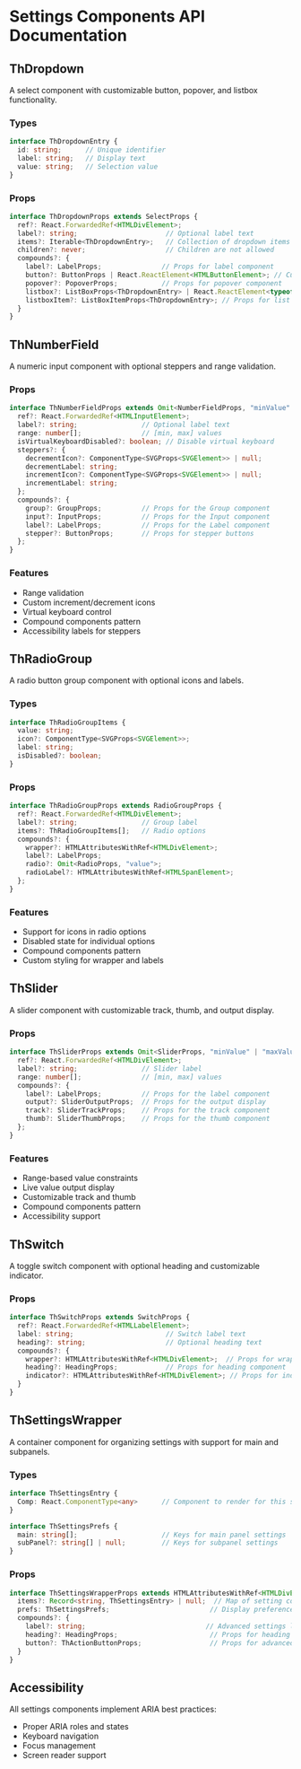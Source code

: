# Settings Components API Documentation

## ThDropdown

A select component with customizable button, popover, and listbox functionality.

### Types

```typescript
interface ThDropdownEntry {
  id: string;      // Unique identifier
  label: string;   // Display text
  value: string;   // Selection value
}
```

### Props

```typescript
interface ThDropdownProps extends SelectProps {
  ref?: React.ForwardedRef<HTMLDivElement>;
  label?: string;                      // Optional label text
  items?: Iterable<ThDropdownEntry>;   // Collection of dropdown items
  children?: never;                    // Children are not allowed
  compounds?: {
    label?: LabelProps;               // Props for label component
    button?: ButtonProps | React.ReactElement<HTMLButtonElement>; // Custom button
    popover?: PopoverProps;           // Props for popover component
    listbox?: ListBoxProps<ThDropdownEntry> | React.ReactElement<typeof ListBox | HTMLDivElement>;
    listboxItem?: ListBoxItemProps<ThDropdownEntry>; // Props for list items
  }
}
```

## ThNumberField

A numeric input component with optional steppers and range validation.

### Props

```typescript
interface ThNumberFieldProps extends Omit<NumberFieldProps, "minValue" | "maxValue" | "decrementAriaLabel" | "incrementAriaLabel"> {
  ref?: React.ForwardedRef<HTMLInputElement>;
  label?: string;                // Optional label text
  range: number[];               // [min, max] values
  isVirtualKeyboardDisabled?: boolean; // Disable virtual keyboard
  steppers?: {
    decrementIcon?: ComponentType<SVGProps<SVGElement>> | null;
    decrementLabel: string;
    incrementIcon?: ComponentType<SVGProps<SVGElement>> | null;
    incrementLabel: string;
  };
  compounds?: {
    group?: GroupProps;          // Props for the Group component
    input?: InputProps;          // Props for the Input component
    label?: LabelProps;          // Props for the Label component
    stepper?: ButtonProps;       // Props for stepper buttons
  };
}
```

### Features

- Range validation
- Custom increment/decrement icons
- Virtual keyboard control
- Compound components pattern
- Accessibility labels for steppers

## ThRadioGroup

A radio button group component with optional icons and labels.

### Types

```typescript
interface ThRadioGroupItems {
  value: string;
  icon?: ComponentType<SVGProps<SVGElement>>;
  label: string;
  isDisabled?: boolean;
}
```

### Props

```typescript
interface ThRadioGroupProps extends RadioGroupProps {
  ref?: React.ForwardedRef<HTMLDivElement>;
  label?: string;                // Group label
  items?: ThRadioGroupItems[];   // Radio options
  compounds?: {
    wrapper?: HTMLAttributesWithRef<HTMLDivElement>;
    label?: LabelProps;
    radio?: Omit<RadioProps, "value">;
    radioLabel?: HTMLAttributesWithRef<HTMLSpanElement>;
  };
}
```

### Features

- Support for icons in radio options
- Disabled state for individual options
- Compound components pattern
- Custom styling for wrapper and labels

## ThSlider

A slider component with customizable track, thumb, and output display.

### Props

```typescript
interface ThSliderProps extends Omit<SliderProps, "minValue" | "maxValue"> {
  ref?: React.ForwardedRef<HTMLDivElement>;
  label?: string;                // Slider label
  range: number[];               // [min, max] values
  compounds?: {
    label?: LabelProps;          // Props for the label component
    output?: SliderOutputProps;  // Props for the output display
    track?: SliderTrackProps;    // Props for the track component
    thumb?: SliderThumbProps;    // Props for the thumb component
  };
}
```

### Features

- Range-based value constraints
- Live value output display
- Customizable track and thumb
- Compound components pattern
- Accessibility support

## ThSwitch

A toggle switch component with optional heading and customizable indicator.

### Props

```typescript
interface ThSwitchProps extends SwitchProps {
  ref?: React.ForwardedRef<HTMLLabelElement>;
  label: string;                       // Switch label text
  heading?: string;                    // Optional heading text
  compounds?: {
    wrapper?: HTMLAttributesWithRef<HTMLDivElement>;  // Props for wrapper div
    heading?: HeadingProps;            // Props for heading component
    indicator?: HTMLAttributesWithRef<HTMLDivElement>; // Props for indicator
  }
}
```

## ThSettingsWrapper

A container component for organizing settings with support for main and subpanels.

### Types

```typescript
interface ThSettingsEntry {
  Comp: React.ComponentType<any>      // Component to render for this setting
}

interface ThSettingsPrefs {
  main: string[];                     // Keys for main panel settings
  subPanel?: string[] | null;         // Keys for subpanel settings
}
```

### Props

```typescript
interface ThSettingsWrapperProps extends HTMLAttributesWithRef<HTMLDivElement> {
  items?: Record<string, ThSettingsEntry> | null;  // Map of setting components
  prefs: ThSettingsPrefs;                         // Display preferences
  compounds?: {
    label?: string;                              // Advanced settings label
    heading?: HeadingProps;                       // Props for heading
    button?: ThActionButtonProps;                 // Props for advanced settings button
  }
}
```

## Accessibility

All settings components implement ARIA best practices:

- Proper ARIA roles and states
- Keyboard navigation
- Focus management
- Screen reader support